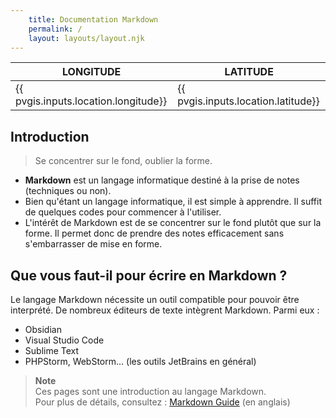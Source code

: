 ```yaml
---
    title: Documentation Markdown
    permalink: /
    layout: layouts/layout.njk
---
```


| LONGITUDE | LATITUDE |
| ---- | ---- | 
| {{ pvgis.inputs.location.longitude}} | {{ pvgis.inputs.location.latitude}} |

## Introduction

> Se concentrer sur le fond, oublier la forme.

- **Markdown** est un langage informatique destiné à la prise de notes (techniques ou non). 
- Bien qu'étant un langage informatique, il est simple à apprendre. Il suffit de quelques codes pour commencer à l'utiliser.
- L'intérêt de Markdown est de se concentrer sur le fond plutôt que sur la forme. Il permet donc de prendre des notes efficacement sans s'embarrasser de mise en forme.

## Que vous faut-il pour écrire en Markdown ?

Le langage Markdown nécessite un outil compatible pour pouvoir être interprété. De nombreux éditeurs de texte intègrent Markdown. Parmi eux :

- Obsidian
- Visual Studio Code
- Sublime Text
- PHPStorm, WebStorm... (les outils JetBrains en général)


> **Note**\
> Ces pages sont une introduction au langage Markdown.\
> Pour plus de détails, consultez : [Markdown Guide](https://www.markdownguide.org/) (en anglais)

